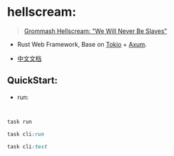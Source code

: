 # hellscream:

> [Grommash Hellscream: "We Will Never Be Slaves"](https://youtu.be/eb3Zo4doFQA)

- Rust Web Framework, Base on [Tokio](https://github.com/tokio-rs/tokio) + [Axum](https://github.com/tokio-rs/axum).

- [中文文档](README-CN.md)

## QuickStart:

- run:

```ruby


task run

task cli:run

task cli:test



```
